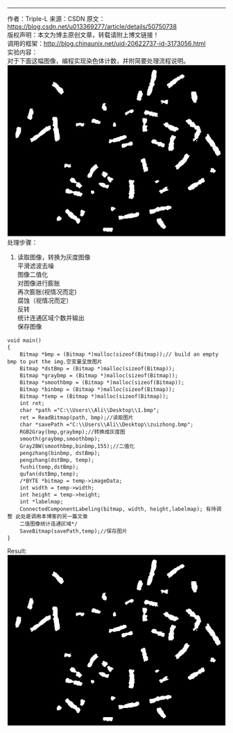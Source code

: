 --------------------- 
作者：Triple-L 
来源：CSDN 
原文：https://blog.csdn.net/u013369277/article/details/50750738   
版权声明：本文为博主原创文章，转载请附上博文链接！  
调用的框架：http://blog.chinaunix.net/uid-20622737-id-3173056.html  
实验内容：  
对于下面这幅图像，编程实现染色体计数，并附简要处理流程说明。 
![ ](images/image.png)
处理步骤： 
1. 读取图像，转换为灰度图像  
平滑滤波去噪  
图像二值化  
对图像进行膨胀  
再次膨胀(视情况而定)  
腐蚀（视情况而定）  
反转  
统计连通区域个数并输出  
保存图像

```
void main()
{
    Bitmap *bmp = (Bitmap *)malloc(sizeof(Bitmap));// build an empty bmp to put the img.空变量呈放图片
    Bitmap *dstBmp = (Bitmap *)malloc(sizeof(Bitmap));
    Bitmap *graybmp = (Bitmap *)malloc(sizeof(Bitmap));
    Bitmap *smoothbmp = (Bitmap *)malloc(sizeof(Bitmap));
    Bitmap *binbmp = (Bitmap *)malloc(sizeof(Bitmap));
    Bitmap *temp = (Bitmap *)malloc(sizeof(Bitmap));
    int ret;
    char *path ="C:\\Users\\Ali\\Desktop\\1.bmp";
    ret = ReadBitmap(path, bmp);//读取图片
    char *savePath ="C:\\Users\\Ali\\Desktop\\zuizhong.bmp";
    RGB2Gray(bmp,graybmp);//转换成灰度图
    smooth(graybmp,smoothbmp);
    Gray2BW(smoothbmp,binbmp,155);//二值化
    pengzhang(binbmp, dstBmp);  
    pengzhang(dstBmp, temp);
    fushi(temp,dstBmp);
    qufan(dstBmp,temp);
    /*BYTE *bitmap = temp->imageData;
    int width = temp->width;
    int height = temp->height;
    int *labelmap;
    ConnectedComponentLabeling(bitmap, width, height,labelmap); 有待调整 此处是调用本博客的另一篇文章
    二值图像统计连通区域*/
    SaveBitmap(savePath,temp);//保存图片    
}
```
Result:
![ ](images/img)
